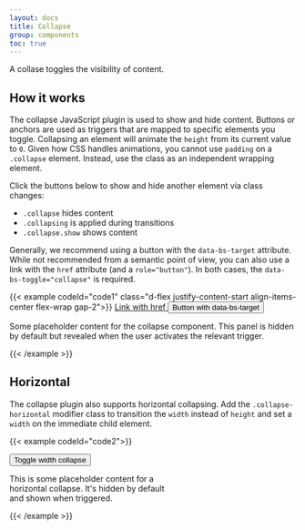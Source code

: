 ```yaml
---
layout: docs
title: Collapse
group: components
toc: true
---
```


<p class="fs-4 ms-0 mb-4 text-secondary">
A collase toggles the visibility of content.
</p>

## How it works
The collapse JavaScript plugin is used to show and hide content. Buttons or anchors 
are used as triggers that are mapped to specific elements you toggle. Collapsing an 
element will animate the ```height``` from its current value to ```0```. Given how CSS handles 
animations, you cannot use ```padding``` on a ```.collapse``` element. Instead, use the 
class as an independent wrapping element.

Click the buttons below to show and hide another element via class changes:
 - ```.collapse``` hides content
 - ```.collapsing``` is applied during transitions
 - ```.collapse.show``` shows content
 
Generally, we recommend using a button with the ```data-bs-target``` attribute. While not 
recommended from a semantic point of view, you can also use a link with the ```href``` 
attribute (and a ```role="button"```). In both cases, the ```data-bs-toggle="collapse"``` 
is required.

{{< example codeId="code1" class="d-flex justify-content-start align-items-center flex-wrap gap-2">}}
<a class="btn btn-primary" data-bs-toggle="collapse" href="#collapseExample" role="button" aria-expanded="false" aria-controls="collapseExample">
  Link with href
</a>
<button class="btn btn-primary" type="button" data-bs-toggle="collapse" data-bs-target="#collapseExample" aria-expanded="false" aria-controls="collapseExample">
  Button with data-bs-target
</button>

<div class="collapse" id="collapseExample">
  <div class="card card-body border">
    Some placeholder content for the collapse component. This panel is hidden by default but revealed when the user activates the relevant trigger.
  </div>
</div>

{{< /example >}}

## Horizontal
The collapse plugin also supports horizontal collapsing. Add the ```.collapse-horizontal``` 
modifier class to transition the ```width``` instead of ```height``` and set a ```width``` 
on the immediate child element.

{{< example codeId="code2">}}

<p>
  <button class="btn btn-primary" type="button" data-bs-toggle="collapse" data-bs-target="#collapseWidthExample" aria-expanded="false" aria-controls="collapseWidthExample">
    Toggle width collapse
  </button>
</p>

<div class="collapse collapse-horizontal" id="collapseWidthExample">
  <div class="card card-body border" style="width: 300px;">
    This is some placeholder content for a horizontal collapse. It's hidden by default and shown when triggered.
  </div>
</div>

{{< /example >}}

